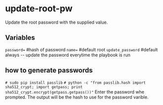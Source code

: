 # update-root-pw

Update the root password with the supplied value.

## Variables
`password=`       #hash of password
`name=`           #default root
`update_password` #default always -- update the password everytime the playbook is run

## how to generate passwords

`# sudo pip install passlib`
`# python -c "from passlib.hash import sha512_crypt; import getpass; print sha512_crypt.encrypt(getpass.getpass())"`
Enter the password whe  prompted. The output will be the hash to use for the password varible.
